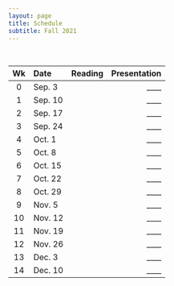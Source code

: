 ```yaml
---
layout: page
title: Schedule
subtitle: Fall 2021
---
```


<br>

| Wk | Date | Reading| Presentation|
|:------:|:------|:--------:|----:|
|0 |  Sep. 3    |  | ____
|1 |  Sep. 10   |  | ____
|2 |  Sep. 17   |  | ____
|3 |  Sep. 24   |  | ____
|4 |  Oct. 1    |  | ____
|5 |  Oct. 8    |  | ____
|6 |  Oct. 15   |  | ____
|7 |  Oct. 22   |  | ____
|8 |  Oct. 29   |  | ____
|9  |  Nov. 5   |  | ____
|10 |  Nov. 12  |   | ____
|11 |  Nov. 19  |   | ____
|12 |  Nov. 26  |   | ____
|13 |  Dec. 3   |  | ____
|14 |  Dec. 10  |   | ____
